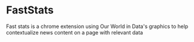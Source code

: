 # FastStats
Fast stats is a chrome extension using Our World in Data's graphics to help contextualize news content on a page with relevant data
